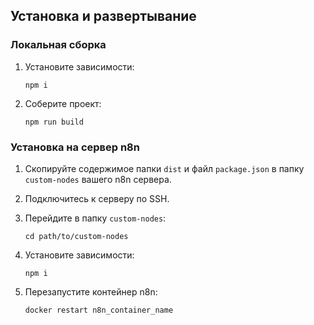 ## Установка и развертывание

### Локальная сборка

1. Установите зависимости:
   ```
   npm i
   ```

2. Соберите проект:
   ```
   npm run build
   ```

### Установка на сервер n8n

1. Скопируйте содержимое папки `dist` и файл `package.json` в папку `custom-nodes` вашего n8n сервера.

2. Подключитесь к серверу по SSH.

3. Перейдите в папку `custom-nodes`:
   ```
   cd path/to/custom-nodes
   ```

4. Установите зависимости:
   ```
   npm i
   ```

5. Перезапустите контейнер n8n:
   ```
   docker restart n8n_container_name
   ```
